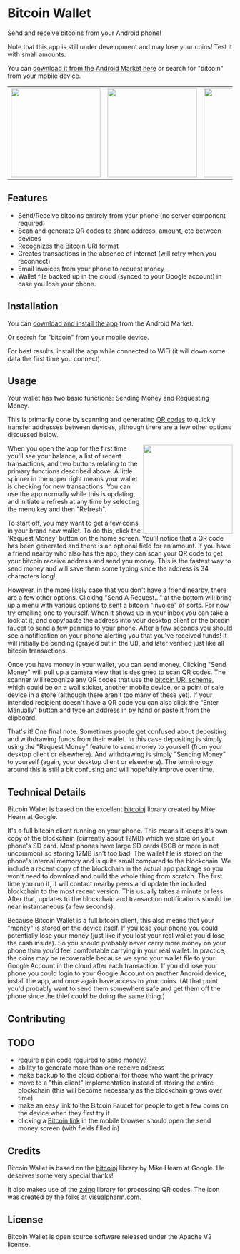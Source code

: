 Bitcoin Wallet
==============

Send and receive bitcoins from your Android phone!

Note that this app is still under development and may lose your coins!  Test it with small amounts.

You can [download it from the Android Market here](http://example.com/) or search for "bitcoin" from your mobile device.

<table>
  <tr>
    <td><img src="http://i.imgur.com/aqF3p.png" width="200" /></td>    
    <td><img src="http://i.imgur.com/ilvNp.png" width="200" /></td>
    <td><img src="http://i.imgur.com/ObBth.png" width="200" /></td>
    <td><img src="http://i.imgur.com/TsZc7.png" width="200" /></td>
  </tr>
</table>

Features
--------

* Send/Receive bitcoins entirely from your phone (no server component required)
* Scan and generate QR codes to share address, amount, etc between devices
* Recognizes the Bitcoin [URI format](https://en.bitcoin.it/wiki/URI_Scheme)
* Creates transactions in the absence of internet (will retry when you reconnect)
* Email invoices from your phone to request money
* Wallet file backed up in the cloud (synced to your Google account) in case you lose your phone.

Installation
-------------

You can [download and install the app](http://example.com/) from the Android Market.

Or search for "bitcoin" from your mobile device.

For best results, install the app while connected to WiFi (it will down some data the first time you connect).

Usage
-----

Your wallet has two basic functions: Sending Money and Requesting Money.

This is primarily done by scanning and generating [QR codes](http://en.wikipedia.org/wiki/QR_code) to quickly transfer addresses between devices, although there are a few other options discussed below.

<img src="http://i.imgur.com/tTdtZ.png" width="200" align="right" padding="10" />
When you open the app for the first time you'll see your balance, a list of recent transactions, and two buttons relating to the primary functions described above. A little spinner in the upper right means your wallet is checking for new transactions.  You can use the app normally while this is updating, and initiate a refresh at any time by selecting the menu key and then "Refresh".

To start off, you may want to get a few coins in your brand new wallet.  To do this, click the 'Request Money' button on the home screen.  You'll notice that a QR code has been generated and there is an optional field for an amount.  If you have a friend nearby who also has the app, they can scan your QR code to get your bitcoin receive address and send you money.  This is the fastest way to send money and will save them some typing since the address is 34 characters long!

However, in the more likely case that you don't have a friend nearby, there are a few other options.  Clicking "Send A Request..." at the bottom will bring up a menu with various options to sent a bitcoin "invoice" of sorts.  For now try emailing one to yourself.  When it shows up in your inbox you can take a look at it, and copy/paste the address into your desktop client or the bitcoin faucet to send a few pennies to your phone.  After a few seconds you should see a notification on your phone alerting you that you've received funds!  It will initially be pending (grayed out in the UI), and later verified just like all bitcoin transactions.

Once you have money in your wallet, you can send money.  Clicking "Send Money" will pull up a camera view that is designed to scan QR codes.  The scanner will recognize any QR codes that use the [bitcoin URI scheme](https://en.bitcoin.it/wiki/URI_Scheme), which could be on a wall sticker, another mobile device, or a point of sale device in a store (although there aren't [too](http://starburst.hackerfriendly.com/?p=1530) many of these yet).  If your intended recipient doesn't have a QR code you can also click the "Enter Manually" button and type an address in by hand or paste it from the clipboard.

That's it!  One final note.  Sometimes people get confused about depositing and withdrawing funds from their wallet.  In this case depositing is simply using the "Request Money" feature to send money to yourself (from your desktop client or elsewhere).  And withdrawing is simply "Sending Money" to yourself (again, your desktop client or elsewhere).  The terminology around this is still a bit confusing and will hopefully improve over time.

Technical Details
-----------------

Bitcoin Wallet is based on the excellent [bitcoinj](http://code.google.com/p/bitcoinj/) library created by Mike Hearn at Google.

It's a full bitcoin client running on your phone.  This means it keeps it's own copy of the blockchain (currently about 12MB) which we store on your phone's SD card.  Most phones have large SD cards (8GB or more is not uncommon) so storing 12MB isn't too bad.  The wallet file is stored on the phone's internal memory and is quite small compared to the blockchain.  We include a recent copy of the blockchain in the actual app package so you won't need to download and build the whole thing from scratch.  The first time you run it, it will contact nearby peers and update the included blockchain to the most recent version.  This usually takes a minute or less.  After that, updates to the blockchain and transaction notifications should be near instantaneous (a few seconds).

Because Bitcoin Wallet is a full bitcoin client, this also means that your "money" is stored on the device itself.  If you lose your phone you could potentially lose your money (just like if you lost your real wallet you'd lose the cash inside).  So you should probably never carry more money on your phone than you'd feel comfortable carrying in your real wallet.  In practice, the coins may be recoverable because we sync your wallet file to your Google Account in the cloud after each transaction.  If you did lose your phone you could login to your Google Account on another Android device, install the app, and once again have access to your coins.  (At that point you'd probably want to send them somewhere safe and get them off the phone since the thief could be doing the same thing.)

Contributing
------------

TODO
----

* require a pin code required to send money?
* ability to generate more than one receive address
* make backup to the cloud optional for those who want the privacy
* move to a "thin client" implementation instead of storing the entire blockchain (this will become necessary as the blockchain grows over time)
* make an easy link to the Bitcoin Faucet for people to get a few coins on the device when they first try it
* clicking a [Bitcoin link](https://en.bitcoin.it/wiki/URI_Scheme) in the mobile browser should open the send money screen (with fields filled in)

Credits
-------

Bitcoin Wallet is based on the [bitcoinj](http://code.google.com/p/bitcoinj/) library by Mike Hearn at Google.  He deserves some very special thanks!

It also makes use of the [zxing](http://code.google.com/p/zxing/) library for processing QR codes.  The icon was created by the folks at [visualpharm.com](http://www.visualpharm.com/).

License
-------

Bitcoin Wallet is open source software released under the Apache V2 license.

